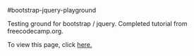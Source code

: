 #bootstrap-jquery-playground

Testing ground for bootstrap / jquery. Completed tutorial from freecodecamp.org.

To view this page, click <a href=https://elborracho420.github.io/free-code-camp-progress/front-end-development-libraries/bootstrap-jquery-playground/bootstrap-jquery-playground.html title="Jquery/Bootstrap Test Page"> here.</a>